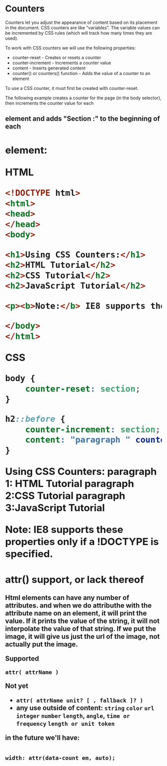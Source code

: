 # Counters

Counters let you adjust the appearance of content based on its placement in the document.
CSS counters are like "variables". The variable values can be incremented by CSS rules (which will track how many times they are used).

To work with CSS counters we will use the following properties:

* counter-reset - Creates or resets a counter
* counter-increment - Increments a counter value
* content - Inserts generated content
* counter() or counters() function - Adds the value of a counter to an element

To use a CSS counter, it must first be created with counter-reset.

The following example creates a counter for the page (in the body selector), then increments the counter value for each <h2> element and adds "Section <value of the counter>:" to the beginning of each <h2> element:

**HTML**
```html
<!DOCTYPE html>
<html>
<head>
</head>
<body>

<h1>Using CSS Counters:</h1>
<h2>HTML Tutorial</h2>
<h2>CSS Tutorial</h2>
<h2>JavaScript Tutorial</h2>

<p><b>Note:</b> IE8 supports these properties only if a !DOCTYPE is specified.</p>

</body>
</html>
```
**CSS**
```css
body {
    counter-reset: section;
}

h2::before {
    counter-increment: section;
    content: "paragraph " counter(section) ": ";
}
```
Using CSS Counters:
paragraph 1: HTML Tutorial
paragraph 2:CSS Tutorial
paragraph 3:JavaScript Tutorial

**Note:** IE8 supports these properties only if a !DOCTYPE is specified.

## attr() support, or lack thereof
Html elements can have any number of attributes. and when we do attributhe with the attribute name on an element, it will print the value. If it prints the value of the string, it will not interpolate the value of that string. 
If we put the image, it will give us just the url of the image, not actually put the image. 

Supported

`attr( attrName )`

Not yet

* `attr( attrName unit? [ , fallback ]? )`
* any use outside of content:
`string` `color` `url` `integer` `number` `length`, `angle`, `time or frequency` `length or unit token`

in the future we'll have: 

```<p data-count="5">Hi</p>

width: attr(data-count em, auto);
```
